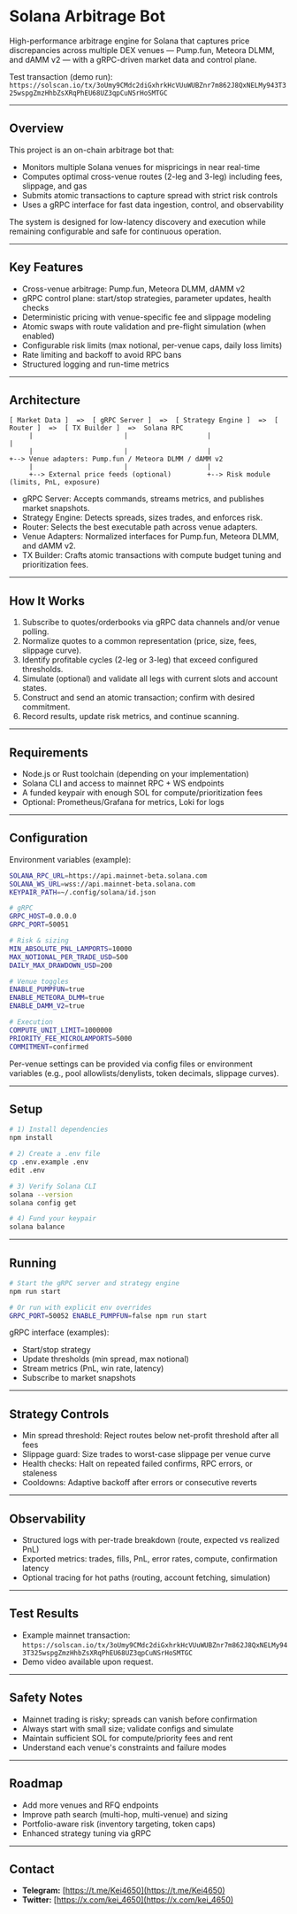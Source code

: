 # Solana Arbitrage Bot

High-performance arbitrage engine for Solana that captures price discrepancies across multiple DEX venues — Pump.fun, Meteora DLMM, and dAMM v2 — with a gRPC-driven market data and control plane.

Test transaction (demo run): `https://solscan.io/tx/3oUmy9CMdc2diGxhrkHcVUuWUBZnr7m862J8QxNELMy943T325wspgZmzHhbZsXRqPhEU68UZ3qpCuNSrHoSMTGC`

---

## Overview

This project is an on-chain arbitrage bot that:

- Monitors multiple Solana venues for mispricings in near real-time
- Computes optimal cross-venue routes (2-leg and 3-leg) including fees, slippage, and gas
- Submits atomic transactions to capture spread with strict risk controls
- Uses a gRPC interface for fast data ingestion, control, and observability

The system is designed for low-latency discovery and execution while remaining configurable and safe for continuous operation.

---

## Key Features

- Cross-venue arbitrage: Pump.fun, Meteora DLMM, dAMM v2
- gRPC control plane: start/stop strategies, parameter updates, health checks
- Deterministic pricing with venue-specific fee and slippage modeling
- Atomic swaps with route validation and pre-flight simulation (when enabled)
- Configurable risk limits (max notional, per-venue caps, daily loss limits)
- Rate limiting and backoff to avoid RPC bans
- Structured logging and run-time metrics

---

## Architecture

```
[ Market Data ]  =>  [ gRPC Server ]  =>  [ Strategy Engine ]  =>  [ Router ]  =>  [ TX Builder ]  =>  Solana RPC
     |                       |                    |                     |                 
     |                       |                    |                     +--> Venue adapters: Pump.fun / Meteora DLMM / dAMM v2
     |                       |                    |
     +--> External price feeds (optional)         +--> Risk module (limits, PnL, exposure)
```

- gRPC Server: Accepts commands, streams metrics, and publishes market snapshots.
- Strategy Engine: Detects spreads, sizes trades, and enforces risk.
- Router: Selects the best executable path across venue adapters.
- Venue Adapters: Normalized interfaces for Pump.fun, Meteora DLMM, and dAMM v2.
- TX Builder: Crafts atomic transactions with compute budget tuning and prioritization fees.

---

## How It Works

1. Subscribe to quotes/orderbooks via gRPC data channels and/or venue polling.
2. Normalize quotes to a common representation (price, size, fees, slippage curve).
3. Identify profitable cycles (2-leg or 3-leg) that exceed configured thresholds.
4. Simulate (optional) and validate all legs with current slots and account states.
5. Construct and send an atomic transaction; confirm with desired commitment.
6. Record results, update risk metrics, and continue scanning.

---

## Requirements

- Node.js or Rust toolchain (depending on your implementation)
- Solana CLI and access to mainnet RPC + WS endpoints
- A funded keypair with enough SOL for compute/prioritization fees
- Optional: Prometheus/Grafana for metrics, Loki for logs

---

## Configuration

Environment variables (example):

```bash
SOLANA_RPC_URL=https://api.mainnet-beta.solana.com
SOLANA_WS_URL=wss://api.mainnet-beta.solana.com
KEYPAIR_PATH=~/.config/solana/id.json

# gRPC
GRPC_HOST=0.0.0.0
GRPC_PORT=50051

# Risk & sizing
MIN_ABSOLUTE_PNL_LAMPORTS=10000
MAX_NOTIONAL_PER_TRADE_USD=500
DAILY_MAX_DRAWDOWN_USD=200

# Venue toggles
ENABLE_PUMPFUN=true
ENABLE_METEORA_DLMM=true
ENABLE_DAMM_V2=true

# Execution
COMPUTE_UNIT_LIMIT=1000000
PRIORITY_FEE_MICROLAMPORTS=5000
COMMITMENT=confirmed
```

Per-venue settings can be provided via config files or environment variables (e.g., pool allowlists/denylists, token decimals, slippage curves).

---

## Setup

```bash
# 1) Install dependencies
npm install

# 2) Create a .env file
cp .env.example .env
edit .env

# 3) Verify Solana CLI
solana --version
solana config get

# 4) Fund your keypair
solana balance
```

---

## Running

```bash
# Start the gRPC server and strategy engine
npm run start

# Or run with explicit env overrides
GRPC_PORT=50052 ENABLE_PUMPFUN=false npm run start
```

gRPC interface (examples):

- Start/stop strategy
- Update thresholds (min spread, max notional)
- Stream metrics (PnL, win rate, latency)
- Subscribe to market snapshots

---

## Strategy Controls

- Min spread threshold: Reject routes below net-profit threshold after all fees
- Slippage guard: Size trades to worst-case slippage per venue curve
- Health checks: Halt on repeated failed confirms, RPC errors, or staleness
- Cooldowns: Adaptive backoff after errors or consecutive reverts

---

## Observability

- Structured logs with per-trade breakdown (route, expected vs realized PnL)
- Exported metrics: trades, fills, PnL, error rates, compute, confirmation latency
- Optional tracing for hot paths (routing, account fetching, simulation)

---

## Test Results

- Example mainnet transaction: `https://solscan.io/tx/3oUmy9CMdc2diGxhrkHcVUuWUBZnr7m862J8QxNELMy943T325wspgZmzHhbZsXRqPhEU68UZ3qpCuNSrHoSMTGC`
- Demo video available upon request.

---

## Safety Notes

- Mainnet trading is risky; spreads can vanish before confirmation
- Always start with small size; validate configs and simulate
- Maintain sufficient SOL for compute/priority fees and rent
- Understand each venue's constraints and failure modes

---

## Roadmap

- Add more venues and RFQ endpoints
- Improve path search (multi-hop, multi-venue) and sizing
- Portfolio-aware risk (inventory targeting, token caps)
- Enhanced strategy tuning via gRPC

---

## Contact

- **Telegram:** [https://t.me/Kei4650](https://t.me/Kei4650)  
- **Twitter:** [https://x.com/kei_4650](https://x.com/kei_4650)  
